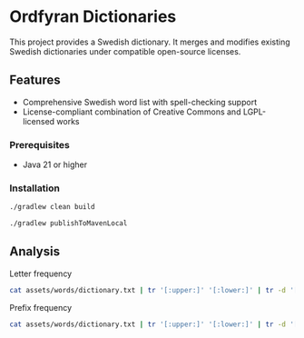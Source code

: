# Ordfyran Dictionaries

This project provides a Swedish dictionary. It merges and modifies existing Swedish dictionaries under compatible open-source licenses.

## Features

- Comprehensive Swedish word list with spell-checking support
- License-compliant combination of Creative Commons and LGPL-licensed works

### Prerequisites

- Java 21 or higher

### Installation

```bash
./gradlew clean build
```

```bash
./gradlew publishToMavenLocal
```


## Analysis

Letter frequency
```bash
cat assets/words/dictionary.txt | tr '[:upper:]' '[:lower:]' | tr -d '[:punct:]' | fold -w1 | sort | uniq -c | sort -rn | awk '{print $2, $1}'
```


Prefix frequency
```bash
cat assets/words/dictionary.txt | tr '[:upper:]' '[:lower:]' | tr -d '[:punct:]' | cut -c1-2 | sort | uniq -c | sort -rn | awk '{print $2, $1}'
```